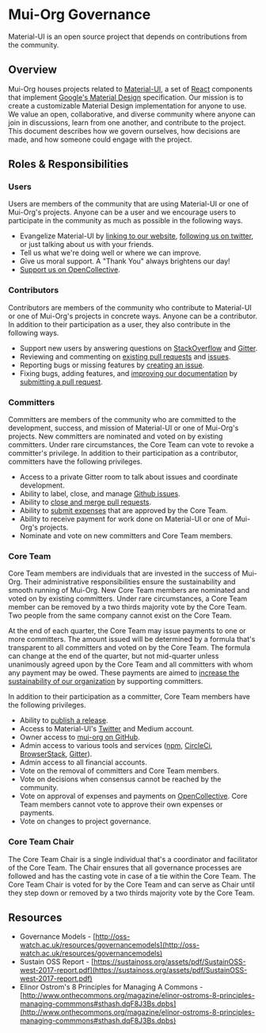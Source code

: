 # Mui-Org Governance

<p class="description">Material-UI is an open source project that depends on contributions from the community.</p>

## Overview

Mui-Org houses projects related to [Material-UI](http://www.material-ui.com/), a set of [React](https://reactjs.org/) components
that implement [Google's Material Design](https://material.io/guidelines/material-design/introduction.html)
specification. Our mission is to create a customizable Material Design implementation
for anyone to use. We value an open, collaborative, and diverse community where anyone can join in
discussions, learn from one another, and contribute to the project. This document describes how
we govern ourselves, how decisions are made, and how someone could engage with the project.

## Roles & Responsibilities

### Users

Users are members of the community that are using Material-UI or one of Mui-Org's projects. Anyone
can be a user and we encourage users to participate in the community as much as possible in the
following ways.
- Evangelize Material-UI by [linking to our website](http://www.material-ui.com/),
[following us on twitter](https://twitter.com/i/notifications), or just talking about us with your
friends.
- Tell us what we're doing well or where we can improve.
- Give us moral support. A "Thank You" always brightens our day!
- [Support us on OpenCollective](https://opencollective.com/material-ui).

### Contributors

Contributors are members of the community who contribute to Material-UI or one of Mui-Org's projects
in concrete ways. Anyone can be a contributor. In addition to their participation as a user, they
also contribute in the following ways.
- Support new users by answering questions on
[StackOverflow](https://stackoverflow.com/questions/tagged/material-ui) and
[Gitter](https://gitter.im/mui-org/material-ui).
- Reviewing and commenting on [existing pull requests](https://github.com/mui-org/material-ui/pulls)
and [issues](https://github.com/mui-org/material-ui/issues).
- Reporting bugs or missing features by [creating an issue](https://github.com/mui-org/material-ui/issues/new).
- Fixing bugs, adding features, and
[improving our documentation](https://github.com/mui-org/material-ui/tree/master/docs) by
[submitting a pull request](https://github.com/mui-org/material-ui/pulls).

### Committers

Committers are members of the community who are committed to the development, success, and mission
of Material-UI or one of Mui-Org's projects. New committers are nominated and voted on by existing
committers. Under rare circumstances, the Core Team can vote to revoke a committer's privilege. In
addition to their participation as a contributor, committers have the following privileges.
- Access to a private Gitter room to talk about issues and coordinate development.
- Ability to label, close, and manage [Github issues](https://github.com/mui-org/material-ui/issues).
- Ability to [close and merge pull requests](https://github.com/mui-org/material-ui/pulls?q=is%3Apr+is%3Aclosed).
- Ability to [submit expenses](https://opencollective.com/material-ui/expenses/new) that are
approved by the Core Team.
- Ability to receive payment for work done on Material-UI or one of Mui-Org's projects.
- Nominate and vote on new committers and Core Team members.

### Core Team

Core Team members are individuals that are invested in the success of Mui-Org. Their
administrative responsibilities ensure the sustainability and smooth running of Mui-Org. New
Core Team members are nominated and voted on by existing committers. Under rare circumstances, a
Core Team member can be removed by a two thirds majority vote by the Core Team. Two people
from the same company cannot exist on the Core Team.

At the end of each quarter, the Core Team may issue payments to one or more committers. The amount
issued will be determined by a formula that's transparent to all committers and voted on by the
Core Team. The formula can change at the end of the quarter, but not mid-quarter unless unanimously
agreed upon by the Core Team and all committers with whom any payment may be owed. These payments
are aimed to [increase the sustainability of our organization](https://medium.com/call-em-all/material-ui-the-move-to-a-sustainable-open-source-project-5261d07b5067) by supporting committers.

In addition to their participation as a committer, Core Team members have the following privileges.
- Ability to [publish a release](https://github.com/mui-org/material-ui/releases).
- Access to Material-UI's [Twitter](https://twitter.com/i/notifications) and Medium account.
- Owner access to [mui-org on GitHub](https://github.com/mui-org).
- Admin access to various tools and services ([npm](https://www.npmjs.com/package/@material-ui/core),
[CircleCi](https://circleci.com/gh/mui-org/material-ui),
[BrowserStack](https://www.browserstack.com/), [Gitter](https://gitter.im/mui-org/material-ui)).
- Admin access to all financial accounts.
- Vote on the removal of committers and Core Team members.
- Vote on decisions when consensus cannot be reached by the community.
- Vote on approval of expenses and payments on [OpenCollective](https://opencollective.com/material-ui).
Core Team members cannot vote to approve their own expenses or payments.
- Vote on changes to project governance.

### Core Team Chair

The Core Team Chair is a single individual that's a coordinator and facilitator of the Core Team.
The Chair ensures that all governance processes are followed and has the casting vote in case of a
tie within the Core Team. The Core Team Chair is voted for by the Core Team and can serve as Chair
until they step down or removed by a two thirds majority vote by the Core Team.

## Resources

- Governance Models - [http://oss-watch.ac.uk/resources/governancemodels](http://oss-watch.ac.uk/resources/governancemodels)
- Sustain OSS Report - [https://sustainoss.org/assets/pdf/SustainOSS-west-2017-report.pdf](https://sustainoss.org/assets/pdf/SustainOSS-west-2017-report.pdf)
- Elinor Ostrom's 8 Principles for Managing A Commons - [http://www.onthecommons.org/magazine/elinor-ostroms-8-principles-managing-commmons#sthash.dqF8J3Bs.dpbs](http://www.onthecommons.org/magazine/elinor-ostroms-8-principles-managing-commmons#sthash.dqF8J3Bs.dpbs)
